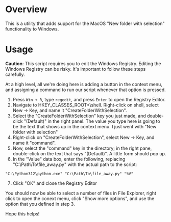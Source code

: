 # Overview

This is a utility that adds support for the MacOS "New folder with selection" functionality to Windows.

# Usage

**Caution**: This script requires you to edit the Windows Registry. Editing the Windows Registry can be risky. It's important to follow these steps carefully.

At a high level, all we're doing here is adding a button in the context menu, and assigning a command to run our script whenever that option is pressed.

1. Press `Win + R`, type `regedit`, and press `Enter` to open the Registry Editor.
2. Navigate to HKEY_CLASSES_ROOT\*\shell. Right-click on shell, select New -> Key, and name it "CreateFolderWithSelection".
3. Select the "CreateFolderWithSelection" key you just made, and double-click "(Default)" in the right panel. The value you type here is going to be the text that shows up in the context menu. I just went with "New folder with selection"
4. Right-click on "CreateFolderWithSelection", select New -> Key, and name it "command".
5. Now, select the "command" key in the directory; in the right pane, double-click on the text that says "(Default)". A little form should pop up.
6. In the "Value" data box, enter the following, replacing "C:\Path\To\file_away.py" with the actual path to the script:

```
"C:\Python312\python.exe" "C:\Path\To\file_away.py" "%V"
```

7. Click "OK" and close the Registry Editor

You should now be able to select a number of files in File Explorer, right click to open the conext menu, click "Show more options", and use the option that you defined in step 3.

Hope this helps!
